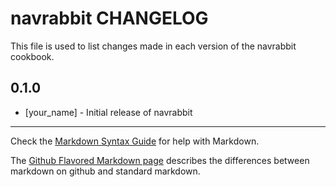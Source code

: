 navrabbit CHANGELOG
===================

This file is used to list changes made in each version of the navrabbit cookbook.

0.1.0
-----
- [your_name] - Initial release of navrabbit

- - -
Check the [Markdown Syntax Guide](http://daringfireball.net/projects/markdown/syntax) for help with Markdown.

The [Github Flavored Markdown page](http://github.github.com/github-flavored-markdown/) describes the differences between markdown on github and standard markdown.
